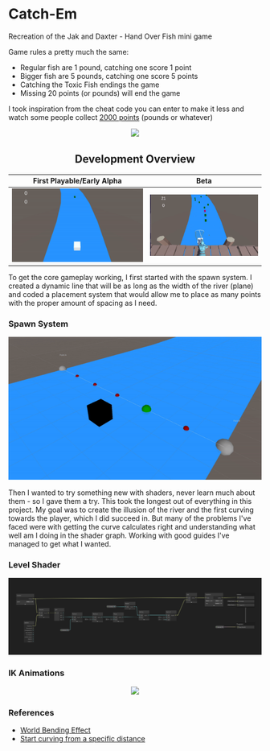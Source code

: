 # Catch-Em
Recreation of the Jak and Daxter - Hand Over Fish mini game 

Game rules a pretty much the same: 
- Regular fish are 1 pound, catching one score 1 point
- Bigger fish are 5 pounds, catching one score 5 points
- Catching the Toxic Fish endings the game
- Missing 20 points (or pounds) will end the game

I took inspiration from the cheat code you can enter to make it less and watch some people collect [2000 points](https://youtu.be/vXWJgVl4xjc) (pounds or whatever) 


<p align="center">
  <img src="https://github.com/SirLorrence/ReadMeImages/blob/main/CatchEm/CatchEmGame.gif?raw=true">
</p>

<div align="center">
 <h2> Development Overview  </h2>
</div>


First Playable/Early Alpha | Beta
:-------------------------:|:-------------------------:
![](https://github.com/SirLorrence/ReadMeImages/blob/main/CatchEm/CatchEm-EarlyAlpha.gif?raw=true) | ![](https://github.com/SirLorrence/ReadMeImages/blob/main/CatchEm/CatchEm-Beta.gif?raw=true)


To get the core gameplay working, I first started with the spawn system. I created a dynamic line that will be as long as the width of the river (plane) and coded a placement system that would allow me to place as many points with the proper amount of spacing as I need. 

### Spawn System
<!-- Spawner -->
<p align="center">
  <img src="https://github.com/SirLorrence/ReadMeImages/blob/main/CatchEm/CatchEm-SpawnSystem.gif?raw=true">
</p>

Then I wanted to try something new with shaders, never learn much about them - so I gave them a try. This took the longest out of everything in this project. My goal was to create the illusion of the river and the first curving towards the player, which I did succeed in. But many of the problems I've faced were with getting the curve calculates right and understanding what well am I doing in the shader graph. Working with good guides I've managed to get what I wanted.

### Level Shader
<!-- Shader Graph -->
<p align="center">
  <img src="https://github.com/SirLorrence/ReadMeImages/blob/main/CatchEm/CurvedShader.png?raw=true">
</p>


### IK Animations
<!-- IK Animation Bug -->
<p align="center">
  <img src="https://github.com/SirLorrence/ReadMeImages/blob/main/CatchEm/CatchEm-AnimBug.gif?raw=true">
</p>


### References 
- [World Bending Effect](https://notslot.com/tutorials/2020/04/world-bending-effect)
- [Start curving from a specific distance](https://gamedev.stackexchange.com/questions/196801/unity-world-curve-shader-graph-how-to-start-curving-from-a-specific-distance)
